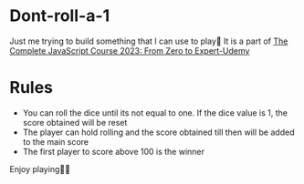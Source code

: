 # Dont-roll-a-1
Just me trying to build something that I can use to play🙂
It is a part of [
The Complete JavaScript Course 2023: From Zero to Expert-Udemy](https://www.udemy.com/course/the-complete-javascript-course/learn/lecture/22648427#overview)

# Rules
- You can roll the dice until its not equal to one. If the dice value is 1, the score obtained will be reset
- The player can hold rolling and the score obtained till then will be added to the main score
- The first player to score above 100 is the winner

Enjoy playing🤗🙂
